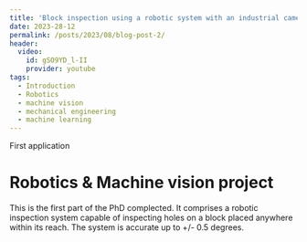 ```yaml
---
title: 'Block inspection using a robotic system with an industrial camera'
date: 2023-28-12
permalink: /posts/2023/08/blog-post-2/
header:
  video:
    id: gSO9YD_l-II
    provider: youtube
tags:
  - Introduction
  - Robotics
  - machine vision
  - mechanical engineering
  - machine learning
---
```


First application	

Robotics & Machine vision project
======

This is the first part of the PhD complected. It comprises a robotic inspection system capable of inspecting holes on a block placed anywhere within its reach. The system is accurate up to +/- 0.5 degrees.






